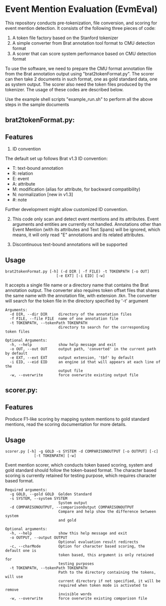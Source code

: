 Event Mention Evaluation (EvmEval)
=========

This repository conducts pre-tokenization, file conversion, and scoring for event mention detection. It consists of the following three pieces of code:
 1. A token file factory based on the Stanford tokenizer
 2. A simple converter from Brat annotation tool format to CMU detection format
 3. A scorer that can score system performance based on CMU detection format

To use the software, we need to prepare the CMU format annotation file from the Brat annotation output using "brat2tokenFormat.py". The scorer can then take 2 documents in such format, one as gold standard data, one as system output. The scorer also need the token files produced by the tokenizer. The usage of these codes are described below. 

Use the example shell scripts "example_run.sh" to perform all the above steps in the sample documents 

brat2tokenFormat.py:
--------------------

Features
---------

1. ID convention

The default set up follows Brat v1.3 ID convention: 
  - T: text-bound annotation
  - R: relation
  - E: event
  - A: attribute
  - M: modification (alias for attribute, for backward compatibility)
  - N: normalization [new in v1.3]
  - #: note

Further development might allow customized ID convention.

2. This code only scan and detect event mentions and its attributes. Event arguments and entities are currently not handled. Annotations other than Event Mention (with its attributes and Text Spans) will be ignored, which means, it will only read "E" annotations and its related attributes.

3. Discontinuous text-bound annotations will be supported

Usage
-----

	brat2tokenFormat.py [-h] (-d DIR | -f FILE) -t TOKENPATH [-o OUT]
                           [-e EXT] [-i EID] [-w]

It accepts a single file name or a directory name that contains the Brat annotation output. 
The converter also requires token offset files that shares the same name with the annotation
file, with extension .tkn. The converter will search for the token file in the directory 
specified by '-t' argument

	Arguments:
	  -d DIR, --dir DIR     directory of the annotation files
	  -f FILE, --file FILE  name of one annotation file
	  -t TOKENPATH, --tokenPath TOKENPATH
							directory to search for the corresponding token files

	Optional Arguments:
	  -h, --help            show help message and exit
	  -o OUT, --out OUT     output path, 'converted' in the current path by default
	  -e EXT, --ext EXT     output extension, 'tbf' by default
	  -i EID, --eid EID     an engine id that will appears at each line of the
							output file
	  -w, --overwrite       force overwrite existing output file

scorer.py:
----------

Features
---------
Produce F1-like scoring by mapping system mentions to gold standard mentions,
read the scoring documentation for more details.

Usage
-----
	scorer.py [-h] -g GOLD -s SYSTEM -d COMPARISONOUTPUT [-o OUTPUT] [-c]
                 [-t TOKENPATH] [-w]

Event mention scorer, which conducts token based scoring, system and gold
standard should follow the token-based format. The character based scoring is
currently retained for testing purpose, which requires character based format.

	Required arguments:
	  -g GOLD, --gold GOLD  Golden Standard
	  -s SYSTEM, --system SYSTEM
							System output
	  -d COMPARISONOUTPUT, --comparisonOutput COMPARISONOUTPUT
							Compare and help show the difference between system
							and gold

	Optional arguments:  
	  -h, --help            show this help message and exit
	  -o OUTPUT, --output OUTPUT
							Optional evaluation result redirects
	  -c, --charMode        Option for character based scoring, the default one is
							token based, this argument is only retained for
							testing purposes
	  -t TOKENPATH, --tokenPath TOKENPATH
							Path to the directory containing the tokens, will use
							current directory if not specified, it will be
							required when token mode is activated to remove
							invisible words
	  -w, --overwrite       force overwrite existing comparison file
